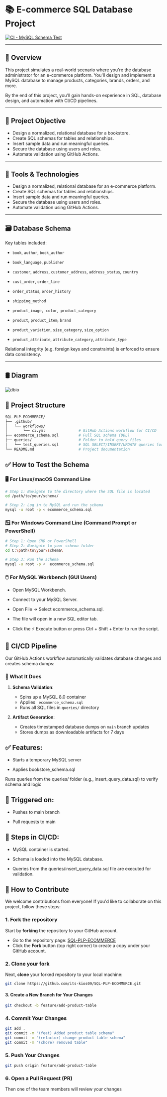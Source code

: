 # 📚 E-commerce SQL Database Project

[![CI - MySQL Schema Test](https://github.com/its-kios09/SQL-PLP-BOOKSTORE/actions/workflows/cicd.yml/badge.svg)](https://github.com/its-kios09/SQL-PLP-BOOKSTORE/actions)

---

## 🧠 Overview

This project simulates a real-world scenario where you're the database administrator for an e-commerce platform. You'll design and implement a MySQL database to manage products, categories, brands, orders, and more.

By the end of this project, you’ll gain hands-on experience in SQL, database design, and automation with CI/CD pipelines.

---

## 🎯 Project Objective

- Design a normalized, relational database for a bookstore.
- Create SQL schemas for tables and relationships.
- Insert sample data and run meaningful queries.
- Secure the database using users and roles.
- Automate validation using GitHub Actions.

---

## 🧰 Tools & Technologies

- Design a normalized, relational database for an e-commerce platform.
- Create SQL schemas for tables and relationships.
- Insert sample data and run meaningful queries.
- Secure the database using users and roles.
- Automate validation using GitHub Actions.

---

## 🗃️ Database Schema

Key tables included:

- `book`, `author`, `book_author`
- `book_language`, `publisher`
- `customer`, `address`, `customer_address`, `address_status`, `country`
- `cust_order`, `order_line`
- `order_status`, `order_history`
- `shipping_method`


- `product_image, color`,` product_category`
- `product`, `product_item`, `brand`
- `product_variation`, `size_category`, `size_option`
- `product_attribute`, `attribute_category`, `attribute_type`

Relational integrity (e.g. foreign keys and constraints) is enforced to ensure data consistency.

---

## 🛢 Diagram

![dbio](https://github.com/user-attachments/assets/18facbd8-e852-4226-9817-9de1255f435d)


## 📂 Project Structure

```bash
SQL-PLP-ECOMMERCE/
├── .github/
│   └── workflows/
│       └── ci.yml               # GitHub Actions workflow for CI/CD
├── ecommerce_schema.sql         # Full SQL schema (DDL)
├── queries/                     # Folder to hold query files
│   └── test_queries.sql         # SQL SELECT/INSERT/UPDATE queries for testing
└── README.md                    # Project documentation

```

## ✅ How to Test the Schema
### 🖥️ For Linux/macOS Command Line
``` bash
# Step 1: Navigate to the directory where the SQL file is located
cd /path/to/your/schema/

# Step 2: Log in to MySQL and run the schema
mysql -u root -p < ecommerce_schema.sql
```
### 🪟 For Windows Command Line (Command Prompt or PowerShell)
```bash
# Step 1: Open CMD or PowerShell
# Step 2: Navigate to your schema folder
cd C:\path\to\your\schema\

# Step 3: Run the schema
mysql -u root -p <  ecommerce_schema.sql
```
### 🖱️ For MySQL Workbench (GUI Users)
- Open MySQL Workbench.

- Connect to your MySQL Server.

- Open File → Select  ecommerce_schema.sql.

- The file will open in a new SQL editor tab.

- Click the ⚡ Execute button or press Ctrl + Shift + Enter to run the script.




## 🚀 CI/CD Pipeline

Our GitHub Actions workflow automatically validates database changes and creates schema dumps:

### 🔧 What It Does
1. **Schema Validation**:
   - Spins up a MySQL 8.0 container
   - Applies ` ecommerce_schema.sql`
   - Runs all SQL files in `queries/` directory

2. **Artifact Generation**:
   - Creates timestamped database dumps on `main` branch updates
   - Stores dumps as downloadable artifacts for 7 days

## ✅ Features:
- Starts a temporary MySQL server

- Applies bookstore_schema.sql

Runs queries from the queries/ folder (e.g., insert_query_data.sql) to verify schema and logic

## 🔄 Triggered on:
- Pushes to main branch

- Pull requests to main

## 🧩 Steps in CI/CD:
- MySQL container is started.

- Schema is loaded into the MySQL database.

- Queries from the queries/insert_query_data.sql file are executed for validation.


## 🤝 How to Contribute

We welcome contributions from everyone! If you'd like to collaborate on this project, follow these steps:

### 1. Fork the repository
Start by **forking** the repository to your GitHub account.

- Go to the repository page: [SQL-PLP-ECOMMERCE](https://github.com/its-kios09/SQL-PLP-ECOMMERCE)
- Click the **Fork** button (top right corner) to create a copy under your GitHub account.

### 2. Clone your fork
Next, **clone** your forked repository to your local machine:

```bash
git clone https://github.com/its-kios09/SQL-PLP-ECOMMERCE.git
```

#### 3.  Create a New Branch for Your Changes

```bash
git checkout -b feature/add-product-table
```

### 4. Commit Your Changes

```bash
git add .
git commit -m "(feat) Added product table schema"
git commit -m "(refactor) change product table schema"
git commit -m "(chore) removed table"
```

### 5. Push Your Changes

```bash
git push origin feature/add-product-table
```
### 6. Open a Pull Request (PR)
Then one of the team members will review your changes
